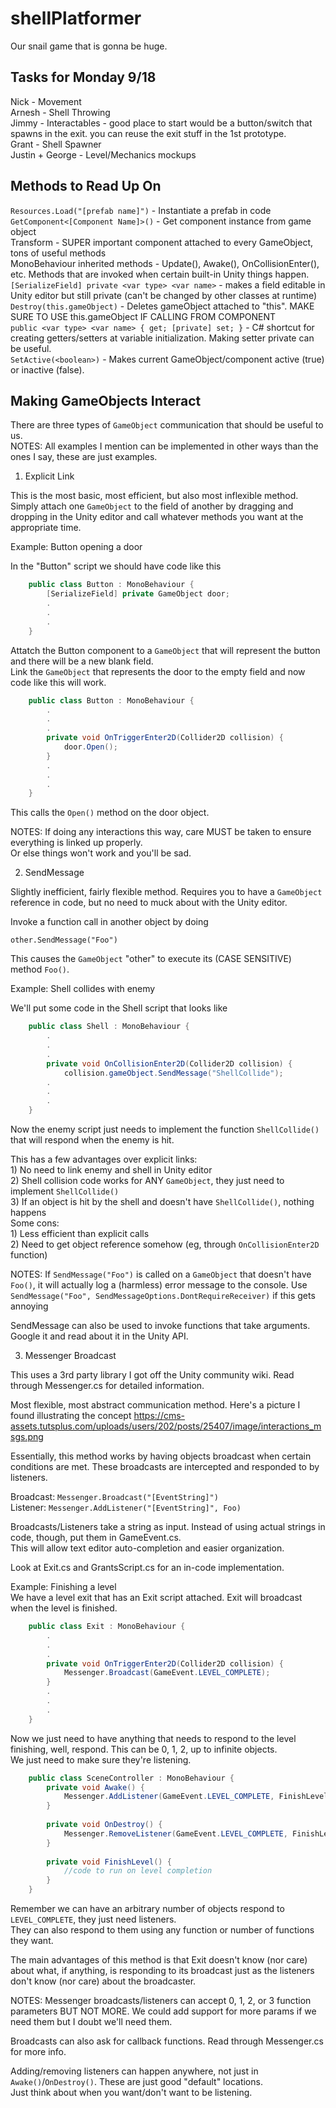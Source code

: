 # shellPlatformer
Our snail game that is gonna be huge. 

Tasks for Monday 9/18
---------------------
Nick - Movement  
Arnesh - Shell Throwing  
Jimmy - Interactables - good place to start would be a button/switch that spawns in the exit. you can reuse the exit stuff in the 1st prototype.  
Grant - Shell Spawner  
Justin + George - Level/Mechanics mockups  


Methods to Read Up On  
---------------------  
`Resources.Load("[prefab name]")` - Instantiate a prefab in code  
`GetComponent<[Component Name]>()` - Get component instance from game object  
Transform - SUPER important component attached to every GameObject, tons of useful methods  
MonoBehaviour inherited methods - Update(), Awake(), OnCollisionEnter(), etc. Methods that are invoked when certain built-in Unity things happen.  
`[SerializeField] private <var type> <var name>` - makes a field editable in Unity editor but still private (can't be changed by other classes at runtime)  
`Destroy(this.gameObject)` - Deletes gameObject attached to "this". MAKE SURE TO USE this.gameObject IF CALLING FROM COMPONENT  
`public <var type> <var name> { get; [private] set; }` - C# shortcut for creating getters/setters at variable initialization. Making setter private can be useful.  
`SetActive(<boolean>)` - Makes current GameObject/component active (true) or inactive (false).  


Making GameObjects Interact  
---------------------------  
There are three types of `GameObject` communication that should be useful to us.  
NOTES: All examples I mention can be implemented in other ways than the ones I say, these are just examples.  

1. Explicit Link  

This is the most basic, most efficient, but also most inflexible method.   
Simply attach one `GameObject` to the field of another by dragging and dropping in the Unity editor and call whatever methods you want at the appropriate time.  

Example: Button opening a door  

In the "Button" script we should have code like this  

```C#
    public class Button : MonoBehaviour {  
        [SerializeField] private GameObject door;  
        .  
        .  
        .  
    }
```
    
Attatch the Button component to a `GameObject` that will represent the button and there will be a new blank field.  
Link the `GameObject` that represents the door to the empty field and now code like this will work.  

```C#
    public class Button : MonoBehaviour {  
        .  
        .  
        .  
        private void OnTriggerEnter2D(Collider2D collision) {  
            door.Open();  
        }  
        .  
        .  
        .  
    }
```

This calls the `Open()` method on the door object.  

NOTES: If doing any interactions this way, care MUST be taken to ensure everything is linked up properly.   
Or else things won't work and you'll be sad.  

2. SendMessage  

Slightly inefficient, fairly flexible method. Requires you to have a `GameObject` reference in code, but no need to muck about with the Unity editor.  

Invoke a function call in another object by doing  
    
    other.SendMessage("Foo")  
    
This causes the `GameObject` "other" to execute its (CASE SENSITIVE) method `Foo()`.  

Example: Shell collides with enemy  

We'll put some code in the Shell script that looks like   

```C#
    public class Shell : MonoBehaviour {  
        .   
        .  
        .  
        private void OnCollisionEnter2D(Collider2D collision) {  
            collision.gameObject.SendMessage("ShellCollide");  
        .  
        .  
        .  
    }
```
     
Now the enemy script just needs to implement the function `ShellCollide()` that will respond when the enemy is hit.  

This has a few advantages over explicit links:  
    1) No need to link enemy and shell in Unity editor   
    2) Shell collision code works for ANY `GameObject`, they just need to implement `ShellCollide()`  
    3) If an object is hit by the shell and doesn't have `ShellCollide()`, nothing happens  
Some cons:  
    1) Less efficient than explicit calls  
    2) Need to get object reference somehow (eg, through `OnCollisionEnter2D` function)  
    
NOTES: If `SendMessage("Foo")` is called on a `GameObject` that doesn't have `Foo()`, it will actually log a (harmless) error message to the console. Use `SendMessage("Foo", SendMessageOptions.DontRequireReceiver)` if this gets annoying  

SendMessage can also be used to invoke functions that take arguments. Google it and read about it in the Unity API.  

3. Messenger Broadcast  

This uses a 3rd party library I got off the Unity community wiki. Read through Messenger.cs for detailed information.  

Most flexible, most abstract communication method. Here's a picture I found illustrating the concept https://cms-assets.tutsplus.com/uploads/users/202/posts/25407/image/interactions_msgs.png  

Essentially, this method works by having objects broadcast when certain conditions are met. These broadcasts are intercepted and responded to by listeners.  

Broadcast: `Messenger.Broadcast("[EventString]")`   
Listener: `Messenger.AddListener("[EventString]", Foo)` 

Broadcasts/Listeners take a string as input. Instead of using actual strings in code, though, put them in GameEvent.cs.   
This will allow text editor auto-completion and easier organization.  

Look at Exit.cs and GrantsScript.cs for an in-code implementation.  

Example: Finishing a level  
We have a level exit that has an Exit script attached. Exit will broadcast when the level is finished.  

```C#
    public class Exit : MonoBehaviour {  
        .  
        .  
        .  
        private void OnTriggerEnter2D(Collider2D collision) {  
            Messenger.Broadcast(GameEvent.LEVEL_COMPLETE);  
        }  
        .  
        .  
        .  
    }
```
    
Now we just need to have anything that needs to respond to the level finishing, well, respond. This can be 0, 1, 2, up to infinite objects.  
We just need to make sure they're listening.  

```C#
    public class SceneController : MonoBehaviour {  
        private void Awake() {  
            Messenger.AddListener(GameEvent.LEVEL_COMPLETE, FinishLevel);  
        }  
          
        private void OnDestroy() {  
            Messenger.RemoveListener(GameEvent.LEVEL_COMPLETE, FinishLevel);  
        }  
          
        private void FinishLevel() {  
            //code to run on level completion  
        }  
    }
```
    
Remember we can have an arbitrary number of objects respond to `LEVEL_COMPLETE`, they just need listeners.  
They can also respond to them using any function or number of functions they want.  

The main advantages of this method is that Exit doesn't know (nor care) about what, if anything, is responding to its broadcast just as the listeners don't know (nor care) about the broadcaster.   

NOTES: Messenger broadcasts/listeners can accept 0, 1, 2, or 3 function parameters BUT NOT MORE. We could add support for more params if we need them but I doubt we'll need them.  

Broadcasts can also ask for callback functions. Read through Messenger.cs for more info.  

Adding/removing listeners can happen anywhere, not just in `Awake()`/`OnDestroy()`. These are just good "default" locations.  
Just think about when you want/don't want to be listening.   
